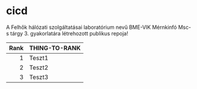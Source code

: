 # cicd

A Felhők hálózati szolgáltatásai laboratórium nevű BME-VIK Mérnkinfó Msc-s tárgy 3. gyakorlatára létrehozott publikus repoja!

| Rank | THING-TO-RANK |
|-----:|---------------|
|     1|    Teszt1     |
|     2|    Teszt2     |
|     3|    Teszt3     |


